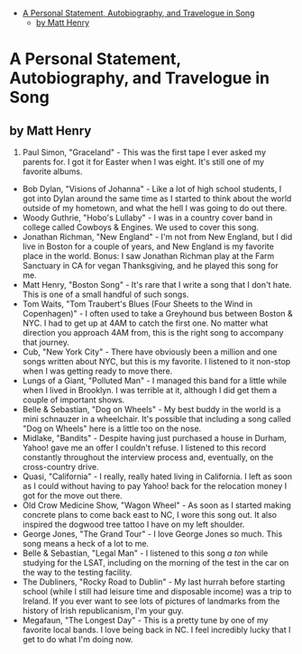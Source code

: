 - [A Personal Statement, Autobiography, and Travelogue in Song](#apersonalstatement,autobiography,andtravelogueinsong)
	- [by Matt Henry](#bymatthenry)

# A Personal Statement, Autobiography, and Travelogue in Song
## by Matt Henry
1. Paul Simon, "Graceland" - This was the first tape I ever asked my parents for. I got it for Easter when I was eight. It's still one of my favorite albums.
* Bob Dylan, "Visions of Johanna" - Like a lot of high school students, I got into Dylan around the same time as I started to think about the world outside of my hometown, and what the hell I was going to do out there.
* Woody Guthrie, "Hobo's Lullaby" - I was in a country cover band in college called Cowboys & Engines. We used to cover this song.
* Jonathan Richman, "New England" - I'm not from New England, but I did live in Boston for a couple of years, and New England is my favorite place in the world. Bonus: I saw Jonathan Richman play at the Farm Sanctuary in CA for vegan Thanksgiving, and he played this song for me.
* Matt Henry, "Boston Song" - It's rare that I write a song that I don't hate. This is one of a small handful of such songs.
* Tom Waits, "Tom Traubert's Blues (Four Sheets to the Wind in Copenhagen)" -  I often used to take a Greyhound bus between Boston & NYC. I had to get up at 4AM to catch the first one. No matter what direction you approach 4AM from, this is the right song to accompany that journey.
* Cub, "New York City" - There have obviously been a million and one songs written about NYC, but this is my favorite. I listened to it non-stop when I was getting ready to move there.
* Lungs of a Giant, "Polluted Man" - I managed this band for a little while when I lived in Brooklyn. I was terrible at it, although I did get them a couple of important shows.
* Belle & Sebastian, "Dog on Wheels" - My best buddy in the world is a mini schnauzer in a wheelchair. It's possible that including a song called "Dog on Wheels" here is a little too on the nose.
* Midlake, "Bandits" - Despite having just purchased a house in Durham, Yahoo! gave me an offer I couldn't refuse. I listened to this record constantly throughout the interview process and, eventually, on the cross-country drive.
* Quasi, "California" - I really, really hated living in California. I left as soon as I could without having to pay Yahoo! back for the relocation money I got for the move out there.
* Old Crow Medicine Show, "Wagon Wheel" - As soon as I started making concrete plans to come back east to NC, I wore this song out. It also inspired the dogwood tree tattoo I have on my left shoulder.
* George Jones, "The Grand Tour" - I love George Jones so much. This song means a heck of a lot to me.
* Belle & Sebastian, "Legal Man" - I listened to this song *a ton* while studying for the LSAT, including on the morning of the test in the car on the way to the testing facility.
* The Dubliners, "Rocky Road to Dublin" - My last hurrah before starting school (while I still had leisure time and disposable income) was a trip to Ireland. If you ever want to see lots of pictures of landmarks from the history of Irish republicanism, I'm your guy. 
* Megafaun, "The Longest Day" - This is a pretty tune by one of my favorite local bands. I love being back in NC. I feel incredibly lucky that I get to do what I'm doing now.